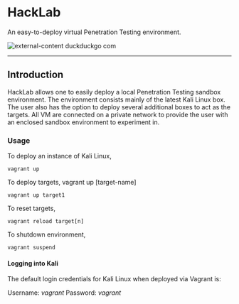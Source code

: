 # HackLab
An easy-to-deploy virtual Penetration Testing environment.

![external-content duckduckgo com](https://user-images.githubusercontent.com/8818608/91989187-7e377c00-ed30-11ea-8afa-78dc1194a6cf.jpeg)

<hr>

## Introduction
HackLab allows one to easily deploy a local Penetration Testing sandbox environment. The environment consists mainly of the latest Kali Linux box. The user also has the option to deploy several additional boxes to act as the targets. All VM are connected on a private network to provide the user with an enclosed sandbox environment to experiment in.

### Usage

To deploy an instance of Kali Linux,

``` vagrant up ```

To deploy targets, vagrant up [target-name]

``` vagrant up target1 ```

To reset targets,

``` vagrant reload target[n] ```

To shutdown environment,

``` vagrant suspend ```

#### Logging into Kali
The default login credentials for Kali Linux when deployed via Vagrant is:

Username: _vagrant_
Password: _vagrant_
